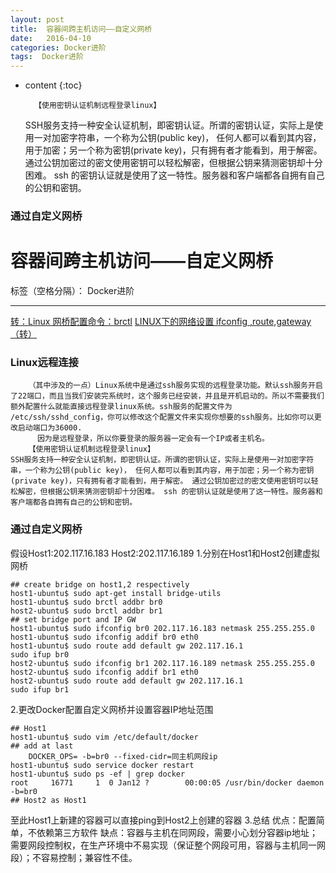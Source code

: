 ```yaml
---
layout: post
title:  容器间跨主机访问——自定义网桥
date:   2016-04-10
categories: Docker进阶
tags:  Docker进阶
---
```


* content
{:toc}

        【使用密钥认证机制远程登录linux】
    SSH服务支持一种安全认证机制，即密钥认证。所谓的密钥认证，实际上是使用一对加密字符串，一个称为公钥(public key)， 任何人都可以看到其内容，用于加密；另一个称为密钥(private key)，只有拥有者才能看到，用于解密。 通过公钥加密过的密文使用密钥可以轻松解密，但根据公钥来猜测密钥却十分困难。 ssh 的密钥认证就是使用了这一特性。服务器和客户端都各自拥有自己的公钥和密钥。

### 通过自定义网桥





# 容器间跨主机访问——自定义网桥

标签（空格分隔）： Docker进阶

---
[转：Linux 网桥配置命令：brctl](http://blog.csdn.net/dapao123456789/article/details/17204745)
[LINUX下的网络设置 ifconfig ,route,gateway（转）](http://blog.sina.com.cn/s/blog_682686610100tn5h.html)
### Linux远程连接
        （其中涉及的一点）Linux系统中是通过ssh服务实现的远程登录功能。默认ssh服务开启了22端口，而且当我们安装完系统时，这个服务已经安装，并且是开机启动的。所以不需要我们额外配置什么就能直接远程登录linux系统。ssh服务的配置文件为 /etc/ssh/sshd_config，你可以修改这个配置文件来实现你想要的ssh服务。比如你可以更改启动端口为36000.
          因为是远程登录，所以你要登录的服务器一定会有一个IP或者主机名。
        【使用密钥认证机制远程登录linux】
    SSH服务支持一种安全认证机制，即密钥认证。所谓的密钥认证，实际上是使用一对加密字符串，一个称为公钥(public key)， 任何人都可以看到其内容，用于加密；另一个称为密钥(private key)，只有拥有者才能看到，用于解密。 通过公钥加密过的密文使用密钥可以轻松解密，但根据公钥来猜测密钥却十分困难。 ssh 的密钥认证就是使用了这一特性。服务器和客户端都各自拥有自己的公钥和密钥。

### 通过自定义网桥
假设Host1:202.117.16.183
    Host2:202.117.16.189
1.分别在Host1和Host2创建虚拟网桥
```
## create bridge on host1,2 respectively
host1-ubuntu$ sudo apt-get install bridge-utils
host1-ubuntu$ sudo brctl addbr br0
host2-ubuntu$ sudo brctl addbr br1
## set bridge port and IP GW
host1-ubuntu$ sudo ifconfig br0 202.117.16.183 netmask 255.255.255.0
host1-ubuntu$ sudo ifconfig addif br0 eth0
host1-ubuntu$ sudo route add default gw 202.117.16.1
sudo ifup br0
host2-ubuntu$ sudo ifconfig br1 202.117.16.189 netmask 255.255.255.0
host2-ubuntu$ sudo ifconfig addif br1 eth0
host2-ubuntu$ sudo route add default gw 202.117.16.1
sudo ifup br1
```
2.更改Docker配置自定义网桥并设置容器IP地址范围
```
## Host1
host1-ubuntu$ sudo vim /etc/default/docker
## add at last
    DOCKER_OPS= -b=br0 --fixed-cidr=同主机网段ip
host1-ubuntu$ sudo service docker restart
host1-ubuntu$ sudo ps -ef | grep docker
root     16771     1  0 Jan12 ?        00:00:05 /usr/bin/docker daemon -b=br0
## Host2 as Host1 
```
至此Host1上新建的容器可以直接ping到Host2上创建的容器
3.总结
优点：配置简单，不依赖第三方软件
缺点：容器与主机在同网段，需要小心划分容器ip地址；需要网段控制权，在生产环境中不易实现（保证整个网段可用，容器与主机同一网段）；不容易控制；兼容性不佳。
